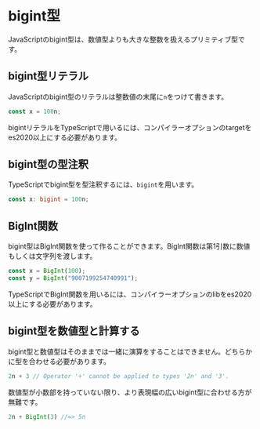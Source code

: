 # bigint型

JavaScriptのbigint型は、数値型よりも大きな整数を扱えるプリミティブ型です。

## bigint型リテラル

JavaScriptのbigint型のリテラルは整数値の末尾に`n`をつけて書きます。

```javascript
const x = 100n;
```

bigintリテラルをTypeScriptで用いるには、コンパイラーオプションのtargetをes2020以上にする必要があります。

## bigint型の型注釈

TypeScriptでbigint型を型注釈するには、`bigint`を用います。

```typescript
const x: bigint = 100n;
```

## BigInt関数

bigint型はBigInt関数を使って作ることができます。BigInt関数は第1引数に数値もしくは文字列を渡します。

```javascript
const x = BigInt(100);
const y = BigInt("9007199254740991");
```

TypeScriptでBigInt関数を用いるには、コンパイラーオプションのlibをes2020以上にする必要があります。

## bigint型を数値型と計算する

bigint型と数値型はそのままでは一緒に演算をすることはできません。どちらかに型を合わせる必要があります。

```typescript
2n + 3 // Operator '+' cannot be applied to types '2n' and '3'.
```

数値型が小数部を持っていない限り、より表現幅の広いbigint型に合わせる方が無難です。

```typescript
2n + BigInt(3) //=> 5n
```

